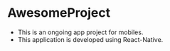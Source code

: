 # AwesomeProject

* This is an ongoing app project for mobiles.
* This application is developed using React-Native.
